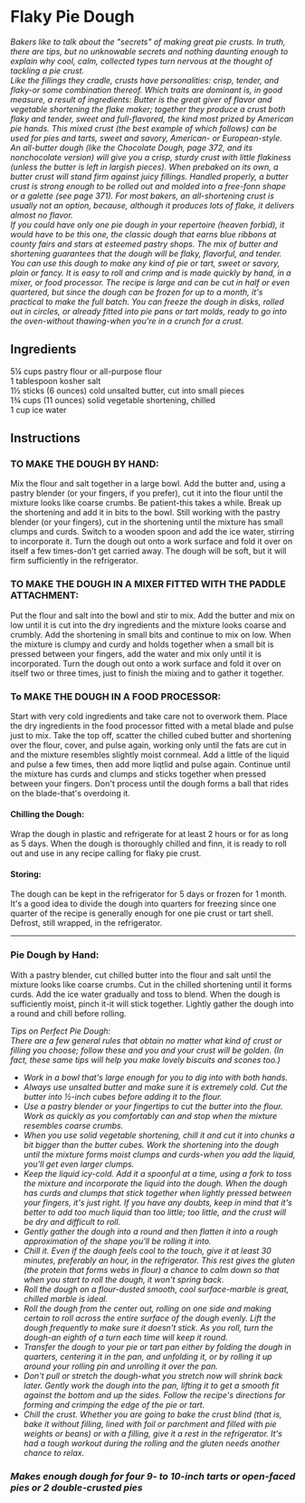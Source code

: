 # Flaky Pie Dough

*Bakers like to talk about the "secrets" of making great pie crusts. In truth, there are tips, but no unknowable secrets and nothing daunting enough to explain why cool, calm, collected types turn nervous at the thought of tackling a pie crust.*  
*Like the fillings they cradle, crusts have personalities: crisp, tender, and flaky-or some combination thereof. Which traits are dominant is, in good measure, a result of ingredients: Butter is the great giver of flavor and vegetable shortening the flake maker; together they produce a crust both flaky and tender, sweet and full-flavored, the kind most prized by American pie hands. This mixed crust (the best example of which follows) can be used for pies and tarts, sweet and savory, American- or European-style.*  
*An all-butter dough (like the Chocolate Dough, page 372, and its nonchocolate version) will give you a crisp, sturdy crust with little flakiness (unless the butter is left in largish pieces). When prebaked on its own, a butter crust will stand firm against juicy fillings. Handled properly, a butter crust is strong enough to be rolled out and molded into a free-fonn shape or a galette (see page 371). For most bakers, an all-shortening crust is usually not an option, because, although it produces lots of flake, it delivers almost no flavor.*  
*If you could have only one pie dough in your repertoire (heaven forbid), it would have to be this one, the classic dough that earns blue ribbons at county fairs and stars at esteemed pastry shops. The mix of butter and shortening guarantees that the dough will be flaky, flavorful, and tender. You can use this dough to make any kind of pie or tart, sweet or savory, plain or fancy. It is easy to roll and crimp and is made quickly by hand, in a mixer, or food processor. The recipe is large and can be cut in half or even quartered, but since the dough can be frozen for up to a month, it's practical to make the full batch. You can freeze the dough in disks, rolled out in circles, or already fitted into pie pans or tart molds, ready to go into the oven-without thawing-when you're in a crunch for a crust.*  

## Ingredients
5&frac14; cups pastry flour or all-purpose flour  
1 tablespoon kosher salt  
1&frac12; sticks (6 ounces) cold unsalted butter, cut into small pieces  
1&frac34; cups (11 ounces) solid vegetable shortening, chilled  
1 cup ice water  

## Instructions
### TO MAKE THE DOUGH BY HAND:
Mix the flour and salt together in a large bowl.
Add the butter and, using a pastry blender (or your fingers, if you prefer), cut it into the flour until the mixture looks like coarse crumbs.
Be patient-this takes a while.
Break up the shortening and add it in bits to the bowl.
Still working with the pastry blender (or your fingers), cut in the shortening until the mixture has small clumps and curds.
Switch to a wooden spoon and add the ice water, stirring to incorporate it.
Turn the dough out onto a work surface and fold it over on itself a few times-don't get carried away.
The dough will be soft, but it will firm sufficiently in the refrigerator.

### TO MAKE THE DOUGH IN A MIXER FITTED WITH THE PADDLE ATTACHMENT:
Put the flour and salt into the bowl and stir to mix.
Add the butter and mix on low until it is cut into the dry ingredients and the mixture looks coarse and crumbly.
Add the shortening in small bits and continue to mix on low.
When the mixture is clumpy and curdy and holds together when a small bit is pressed between your fingers, add the water and mix only until it is incorporated.
Turn the dough out onto a work surface and fold it over on itself two or three times, just to finish the mixing and to gather it together.

### To MAKE THE DOUGH IN A FOOD PROCESSOR:
Start with very cold ingredients and take care not to overwork them.
Place the dry ingredients in the food processor fitted with a metal blade and pulse just to mix.
Take the top off, scatter the chilled cubed butter and shortening over the flour, cover, and pulse again, working only until the fats are cut in and the mixture resembles slightly moist cornmeal.
Add a little of the liquid and pulse a few times, then add more liqtlid and pulse again.
Continue until the mixture has curds and clumps and sticks together when pressed between your fingers.
Don't process until the dough forms a ball that rides on the blade-that's overdoing it.

#### Chilling the Dough:
Wrap the dough in plastic and refrigerate for at least 2 hours or for as long as 5 days. When the dough is thoroughly chilled and finn, it is ready to roll out and use in any recipe calling for flaky pie crust.

#### Storing:
The dough can be kept in the refrigerator for 5 days or frozen for 1 month. It's a good idea to divide the dough into quarters for freezing since one quarter of the recipe is generally enough for one pie crust or tart shell. Defrost, still wrapped, in the refrigerator.

---

### Pie Dough by Hand:
With a pastry blender, cut chilled butter into the flour and salt until the mixture looks like coarse crumbs. Cut in the chilled shortening until it forms curds.
Add the ice water gradually and toss to blend.
When the dough is sufficiently moist, pinch it-it will stick together.
Lightly gather the dough into a round and chill before rolling.


*Tips on Perfect Pie Dough:*  
*There are a few general rules that obtain no matter what kind of crust or filling you choose; follow these and you and your crust will be golden. (In fact, these same tips will help you make lovely biscuits and scones too.)*

- *Work in a bowl that's large enough for you to dig into with both hands.*
- *Always use unsalted butter and make sure it is extremely cold. Cut the butter into &frac12;-inch cubes before adding it to the flour.*
- *Use a pastry blender or your fingertips to cut the butter into the flour. Work as quickly as you comfortably can and stop when the mixture resembles coarse crumbs.*
- *When you use solid vegetable shortening, chill it and cut it into chunks a bit bigger than the butter cubes. Work the shortening into the dough until the mixture forms moist clumps and curds-when you add the liquid, you'll get even larger clumps.*
- *Keep the liquid icy-cold. Add it a spoonful at a time, using a fork to toss the mixture and incorporate the liquid into the dough. When the dough has curds and clumps that stick together when lightly pressed between your fingers, it's just right. If you have any doubts, keep in mind that it's better to add too much liquid than too little; too little, and the crust will be dry and difficult to roll.*
- *Gently gather the dough into a round and then flatten it into a rough approximation of the shape you'll be rolling it into.*
- *Chill it. Even if the dough feels cool to the touch, give it at least 30 minutes, preferably an hour, in the refrigerator. This rest gives the gluten (the protein that forms webs in flour) a chance to calm down so that when you start to roll the dough, it won't spring back.*
- *Roll the dough on a flour-dusted smooth, cool surface-marble is great, chilled marble is ideal.*
- *Roll the dough from the center out, rolling on one side and making certain to roll across the entire surface of the dough evenly. Lift the dough frequently to make sure it doesn't stick. As you roll, turn the dough-an eighth of a turn each time will keep it round.*
- *Transfer the dough to your pie or tart pan either by folding the dough in quarters, centering it in the pan, and unfolding it, or by rolling it up around your rolling pin and unrolling it over the pan.*
- *Don't pull or stretch the dough-what you stretch now will shrink back later. Gently work the dough into the pan, lifting it to get a smooth fit against the bottom and up the sides. Follow the recipe's directions for forming and crimping the edge of the pie or tart.*
- *Chill the crust. Whether you are going to bake the crust blind (that is, bake it without filling, lined with foil or parchment and filled with pie weights or beans) or with a filling, give it a rest in the refrigerator. It's had a tough workout during the rolling and the gluten needs another chance to relax.*

### *Makes enough dough for four 9- to 10-inch tarts or open-faced pies or 2 double-crusted pies*